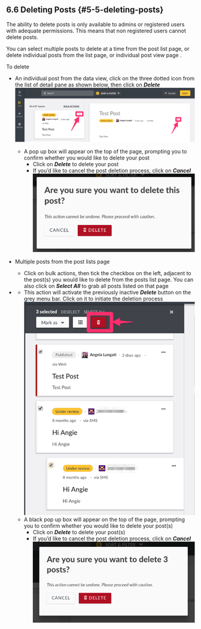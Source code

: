 ## 6.6 Deleting Posts {#5-5-deleting-posts}

The ability to delete posts is only available to admins or registered users with adequate permissions. This means that non registered users cannot delete posts.

You can select multiple posts to delete at a time from the post list page, or delete individual posts from the list page, or individual post view page .

To delete

* An individual post from the data view, click on the three dotted icon from the list of detail pane as shown below, then click on _**Delete**_![](/assets/Three_dots_map_mode.png)

  * A pop up box will appear on the top of the page, prompting you to confirm whether you would like to delete your post
    * Click on _**Delete**_ to delete your post
    * If you’d like to cancel the post deletion process, click on _**Cancel**_![](/assets/confirm_delete_single.png)

* Multiple posts from the post lists page

  * Click on bulk actions, then tick the checkbox on the left, adjacent to the post\(s\) you would like to delete from the posts list page. You can also click on _**Select All**_ to grab all posts listed on that page

* * This action will activate the previously inactive _**Delete**_ button on the grey menu bar. Click on it to initiate the deletion process![](/assets/Bulk_delete_1.png)
  * A black pop up box will appear on the top of the page, prompting you to confirm whether you would like to delete your post\(s\)
    * Click on _**Delete**_ to delete your post\(s\)
    * If you’d like to cancel the post deletion process, click on _**Cancel**_![](/assets/confirm_delete_bulk.png)



